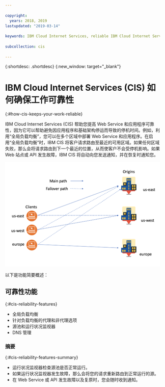 ```yaml
---

copyright:
  years: 2018, 2019
lastupdated: "2019-03-14"

keywords: IBM Cloud Internet Services, reliable IBM Cloud Internet Services, Global Load Balancing

subcollection: cis

---
```


{:shortdesc: .shortdesc}
{:new_window: target="_blank"}

# IBM Cloud Internet Services (CIS) 如何确保工作可靠性
{:#how-cis-keeps-your-work-reliable}

IBM Cloud Internet Services (CIS) 帮助您提高 Web Service 和应用程序可靠性，因为它可以帮助避免因应用程序和基础架构停运而导致的停机时间。例如，利用“全局负载均衡”，您可以在多个区域中部署 Web Service 和应用程序。在启用“全局负载均衡”时，IBM CIS 将客户请求路由至最近的可用区域。如果任何区域失败，那么会将请求路由到下一个最近的位置，从而使客户不会受停机影响。如果 Web 站点或 API 发生故障，IBM CIS 将自动向您发送通知，并在恢复时通知您。


![reliability-graphic.png](images/reliability-graphic.png)

以下是功能简要概述：

## 可靠性功能
{:#cis-reliability-features}

 * 全局负载均衡 
 * 针对负载均衡的代理和非代理选项
 * 源池和运行状况监视器
 * DNS 管理
 
### 摘要
{:#cis-reliability-features-summary}
 
  * 运行状况监视器检查源池是否正常运行。
  * 如果运行状况监视器发生故障，那么会将您的请求重新路由到正常运行的源。
  * 在 Web Service 或 API 发生故障以及复原时，您会随时收到通知。
